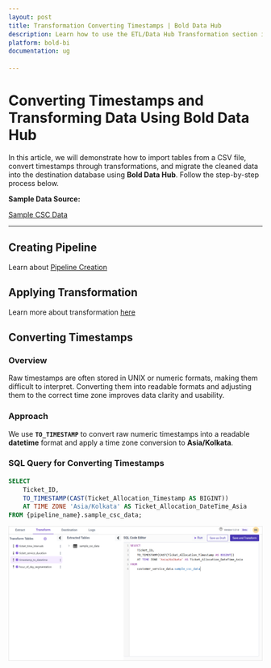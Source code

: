 ```yaml
---
layout: post
title: Transformation Converting Timestamps | Bold Data Hub
description: Learn how to use the ETL/Data Hub Transformation section in Bold BI Enterprise Edition. Discover simple steps to convert time stamps to date time column and make the most of your analytics.
platform: bold-bi
documentation: ug

---
```


# Converting Timestamps and Transforming Data Using Bold Data Hub  

In this article, we will demonstrate how to import tables from a CSV file, convert timestamps through transformations, and migrate the cleaned data into the destination database using **Bold Data Hub**. Follow the step-by-step process below.

**Sample Data Source:**  

[Sample CSC Data](https://billiondata.s3.us-east-1.amazonaws.com/TestBedSamples/sample_csc_data.csv)

---

## Creating Pipeline    

Learn about [Pipeline Creation](https://help.boldbi.com/working-with-data-sources/working-with-bold-data-hub/working-with-pipelines/)

## Applying Transformation

Learn more about transformation [here](https://help.boldbi.com/working-with-data-sources/working-with-bold-data-hub/transformation-preview/#transformation) 

## Converting Timestamps

### Overview
  
Raw timestamps are often stored in UNIX or numeric formats, making them difficult to interpret. Converting them into readable formats and adjusting them to the correct time zone improves data clarity and usability.  

### Approach  

We use **`TO_TIMESTAMP`** to convert raw numeric timestamps into a readable **datetime** format and apply a time zone conversion to **Asia/Kolkata**.  

### SQL Query for Converting Timestamps  

```sql
SELECT 
    Ticket_ID, 
    TO_TIMESTAMP(CAST(Ticket_Allocation_Timestamp AS BIGINT)) 
    AT TIME ZONE 'Asia/Kolkata' AS Ticket_Allocation_DateTime_Asia 
FROM {pipeline_name}.sample_csc_data;
```

![Tranformation Use Case](/static/assets/transformation-use-case/date-time-adjustment/images/timestamp-to-datetime.png#max-width=100%)

